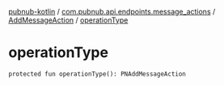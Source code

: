 [pubnub-kotlin](../../index.md) / [com.pubnub.api.endpoints.message_actions](../index.md) / [AddMessageAction](index.md) / [operationType](./operation-type.md)

# operationType

`protected fun operationType(): PNAddMessageAction`